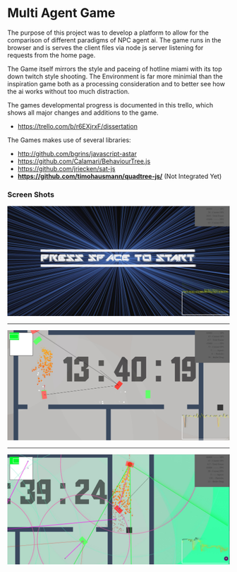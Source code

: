 

# Multi Agent Game

The purpose of this project was to develop a platform to allow for the comparison of different paradigms of NPC agent ai. The game runs in the browser and is serves the client files via node js server listening for requests from the home page.

The Game itself mirrors the style and paceing of hotline miami with its top down twitch style shooting. The Environment is far more minimial than the inspiration game both as a processing consideration and to better see how the ai works without too much distraction.

The games developmental progress is documented in this trello, which shows all major changes and additions to the game.

 - https://trello.com/b/r6EXjrxF/dissertation

The Games makes use of several libraries:

 - http://github.com/bgrins/javascript-astar
 - https://github.com/Calamari/BehaviourTree.js
 - https://github.com/jriecken/sat-js
 - **https://github.com/timohausmann/quadtree-js/** (Not Integrated Yet)


### Screen Shots

![](screenshots/home.jpg)
- - -
![](screenshots/angry_ai_no_debug.jpg)
- - -
![](screenshots/angry_ai_debug.jpg)
